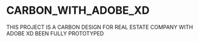 # CARBON_WITH_ADOBE_XD
THIS PROJECT IS A CARBON DESIGN FOR REAL ESTATE COMPANY WITH ADOBE XD BEEN FULLY PROTOTYPED

